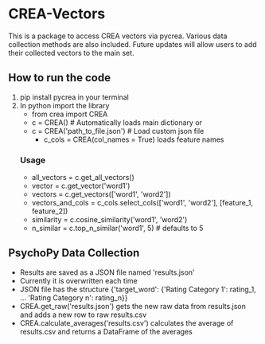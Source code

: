 # CREA-Vectors

This is a package to access CREA vectors via pycrea. Various data collection methods are also included.
Future updates will allow users to add their collected vectors to the main set.

## How to run the code
1. pip install pycrea in your terminal
2. In python import the library
   - from crea import CREA
   - c = CREA() # Automatically loads main dictionary or
   - c = CREA('path_to_file.json') # Load custom json file
      * c_cols = CREA(col_names = True) loads feature names 
   ### Usage
   - all_vectors = c.get_all_vectors()
   - vector = c.get_vector('word1')
   - vectors = c.get_vectors(['word1', 'word2'])
   - vectors_and_cols = c_cols.select_cols(['word1', 'word2'], [feature_1, feature_2])
   - similarity = c.cosine_similarity('word1', 'word2')
   - n_similar = c.top_n_similar('word1', 5) # defaults to 5

   
## PsychoPy Data Collection
- Results are saved as a JSON file named 'results.json'
- Currently it is overwritten each time
- JSON file has the structure {'target_word': {'Rating Category 1': rating_1, ... 'Rating Category n': rating_n}}
- CREA.get_raw('results.json') gets the new raw data from results.json and adds a new row to raw results.csv
- CREA.calculate_averages('results.csv') calculates the average of results.csv and returns a DataFrame of the averages

